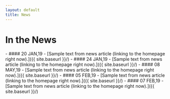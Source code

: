 ```yaml
---
layout: default
title: News
---
```

<h1 class="text-title text-banner font-weight-bold"> In the News </h1>
- #### 20 JAN,19 - [Sample text from news article (linking to the homepage right now).]({{ site.baseurl }}/)
- #### 24 JAN,19 - [Sample text from news article (linking to the homepage right now).]({{ site.baseurl }}/)
- #### 08 MAY,19 - [Sample text from news article (linking to the homepage right now).]({{ site.baseurl }}/)
- #### 05 FEB,19 - [Sample text from news article (linking to the homepage right now).]({{ site.baseurl }}/)
- #### 07 FEB,19 - [Sample text from news article (linking to the homepage right now).]({{ site.baseurl }}/)
